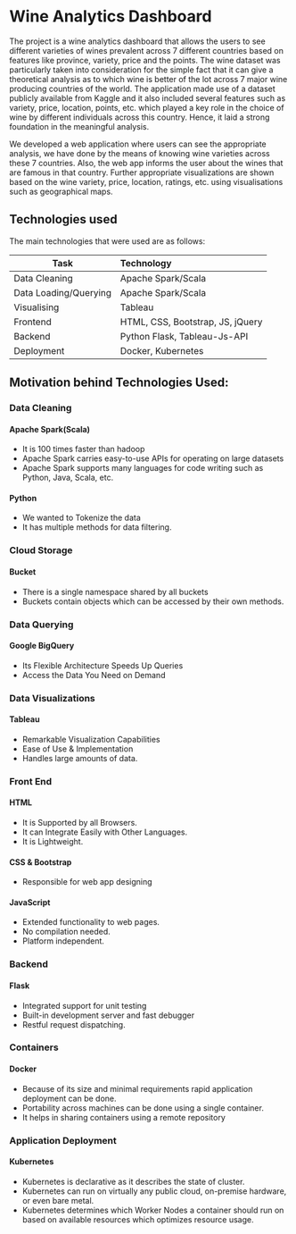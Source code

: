 # Wine Analytics Dashboard

The project is a wine analytics dashboard that allows the users to see different varieties of wines prevalent across 7 different countries based on features like province, variety, price and the points. The wine dataset was particularly taken into consideration for the simple fact that it can give a theoretical analysis as to which wine is better of the lot across 7 major wine producing countries of the world. The application made use of a dataset publicly available from Kaggle and it also included several features such as variety, price, location, points, etc. which played a key role in the choice of wine by different individuals across this country. Hence, it laid a strong foundation in the meaningful analysis.

We developed a web application where users can see the appropriate analysis, we have done by the means of knowing wine varieties across these 7 countries. Also, the web app informs the user about the wines that are famous in that country. Further appropriate visualizations are shown based on the wine variety, price, location, ratings, etc. using visualisations such as geographical maps.

## Technologies used
The main technologies that were used are as follows:

|     Task              |   Technology                      |
| ----------------------|:----------------------------------| 
| Data Cleaning         | Apache Spark/Scala                |
| Data Loading/Querying | Apache Spark/Scala                |
| Visualising           | Tableau                           |
| Frontend              | HTML, CSS, Bootstrap, JS, jQuery  |
| Backend               | Python Flask, Tableau-Js-API      |
| Deployment            | Docker, Kubernetes                |


## Motivation behind Technologies Used:
### Data Cleaning
#### Apache Spark(Scala) 
- It is 100 times faster than hadoop
- Apache Spark carries easy-to-use APIs for operating on large datasets
- Apache Spark supports many languages for code writing such as Python, Java, Scala, etc.
#### Python
- We wanted to Tokenize the data
- It has multiple methods for data filtering.

### Cloud Storage
#### Bucket
- There is a single namespace shared by all buckets
- Buckets contain objects which can be accessed by their own methods.

### Data Querying
#### Google BigQuery
- Its Flexible Architecture Speeds Up Queries
- Access the Data You Need on Demand

### Data Visualizations
#### Tableau
- Remarkable Visualization Capabilities
- Ease of Use & Implementation
- Handles large amounts of data.

### Front End
#### HTML
- It is Supported by all Browsers. 
- It can Integrate Easily with Other Languages. 
- It is Lightweight.
#### CSS & Bootstrap
- Responsible for web app designing
#### JavaScript
- Extended functionality to web pages. 
- No compilation needed.
- Platform independent.

### Backend
#### Flask
- Integrated support for unit testing
- Built-in development server and fast debugger
- Restful request dispatching.

### Containers 
#### Docker
- Because of its size and minimal requirements rapid application deployment can be done.
- Portability across machines can be done using a single container.
- It helps in sharing containers using a remote repository

### Application Deployment
#### Kubernetes
- Kubernetes is declarative as it describes the state of cluster.
- Kubernetes can run on virtually any public cloud, on-premise hardware, or even bare metal. 
- Kubernetes determines which Worker Nodes a container should run on based on available resources which optimizes resource  usage.
